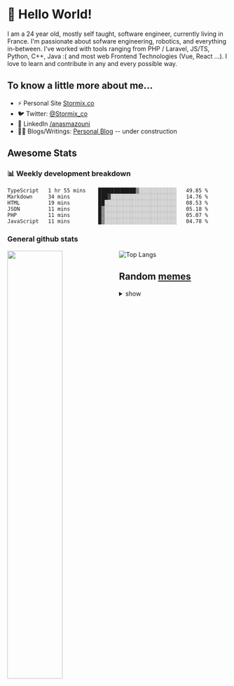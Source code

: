 # 👋 Hello World!

I am a 24 year old, mostly self taught, software engineer, currently living in France. I'm passionate about sofware engineering, robotics, and everything in-between. I've worked with tools ranging from PHP / Laravel, JS/TS, Python, C++, Java :( and most web Frontend Technologies (Vue, React ...). I love to learn and contribute in any and every possible way.

## To know a little more about me...

- ⚡ Personal Site [Stormix.co](http://stormix.co/)
- 🐦 Twitter: [@Stormix_co](https://twitter.com/stormix_co)
- 👥 LinkedIn [/anasmazouni](https://linkedin.com/in/anasmazouni)
- 👨‍💻 Blogs/Writings: [Personal Blog](https://blog.anasmazouni.dev/) -- under construction

## Awesome Stats

### :bar_chart: Weekly development breakdown

<!--START_SECTION:waka-->

```text
TypeScript   1 hr 55 mins    ████████████▒░░░░░░░░░░░░   49.85 %
Markdown     34 mins         ███▓░░░░░░░░░░░░░░░░░░░░░   14.76 %
HTML         19 mins         ██░░░░░░░░░░░░░░░░░░░░░░░   08.53 %
JSON         11 mins         █▒░░░░░░░░░░░░░░░░░░░░░░░   05.18 %
PHP          11 mins         █▒░░░░░░░░░░░░░░░░░░░░░░░   05.07 %
JavaScript   11 mins         █▒░░░░░░░░░░░░░░░░░░░░░░░   04.78 %
```

<!--END_SECTION:waka-->


### General github stats

[<img align="left" width="50%" src="https://github-readme-stats.vercel.app/api?username=stormix&count_private=true&show_icons=true&theme=radical" />](https://github-readme-stats.vercel.app/api?username=stormix&count_private=true&show_icons=true&theme=radical)
![Top Langs](https://github-readme-stats.vercel.app/api/top-langs/?username=stormix&hide=TeX&layout=compact&theme=radical)


## Random [memes](https://github.com/Stormix/memes/)
<details>
<summary> show
</summary>
  
  ![meme](https://memes.stormix.co/send/memes)
</details>


